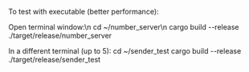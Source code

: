 To test with executable (better performance):

Open terminal window:\n
  cd ~/number_server\n
  cargo build --release
  ./target/release/number_server

In a different terminal (up to 5): 
  cd ~/sender_test
  cargo build --release
  ./target/release/sender_test
